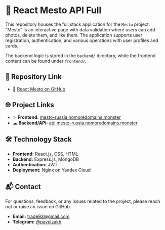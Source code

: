 # 🤳 React Mesto API Full 

This repository houses the full stack application for the `Mesto` project. "Mesto" is an interactive page with data validation where users can add photos, delete them, and like them. The application supports user registration, authentication, and various operations with user profiles and cards.

The backend logic is stored in the `backend/` directory, while the frontend content can be found under `frontend/`.

## 🔗 Repository Link

- 📁 [React Mesto on GitHub](https://github.com/FrontEnd-Guy/react-mesto-api-full-gha)

## 🌐 Project Links

- ✨ **Frontend:** [mesto-russia.nomoredomains.monster](https://mesto-russia.nomoredomains.monster)
- ☁ **Backend/API:** [api.mesto-russia.nomoredomains.monster](https://api.mesto-russia.nomoredomains.monster)

## 🛠 Technology Stack

- **Frontend:** React.js, CSS, HTML
- **Backend:** Express.js, MongoDB
- **Authentication:** JWT
- **Deployment:** Nginx on Yandex Cloud

## 📬 Contact

For questions, feedback, or any issues related to the project, please reach out or raise an issue on GitHub.

- **Email:** [trade93@gmail.com](mailto:trade93@gmail.com)
- **Telegram:** [@pavelzakh](https://t.me/pavelzakh)
